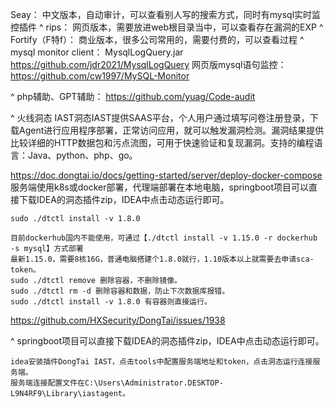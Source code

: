 Seay：
  中文版本，自动审计，可以查看别人写的搜索方式，同时有mysql实时监控插件
^
rips：
  网页版本，需要放进web根目录当中，可以查看存在漏洞的EXP
^
Fortify（F特f）：
  商业版本，很多公司常用的，需要付费的，可以查看过程
^
mysql monitor client：
MysqlLogQuery.jar <https://github.com/jdr2021/MysqlLogQuery>
网页版mysql语句监控：<https://github.com/cw1997/MySQL-Monitor>


^
php辅助、GPT辅助：
<https://github.com/yuag/Code-audit>

^
火线洞态 IAST洞态IAST提供SAAS平台，个人用户通过填写问卷注册登录，下载Agent进行应用程序部署，正常访问应用，就可以触发漏洞检测。漏洞结果提供比较详细的HTTP数据包和污点流图，可用于快速验证和复现漏洞。支持的编程语言：Java、python、php、go。


<https://doc.dongtai.io/docs/getting-started/server/deploy-docker-compose>
服务端使用k8s或docker部署，代理端部署在本地电脑，springboot项目可以直接下载IDEA的洞态插件zip，IDEA中点击动态运行即可。
```
sudo ./dtctl install -v 1.8.0

目前dockerhub国内不能使用，可通过【./dtctl install -v 1.15.0 -r dockerhub -s mysql】方式部署
最新1.15.0，需要8核16G，普通电脑搭建个1.8.0就行，1.10版本以上就需要去申请sca-token。
sudo ./dtctl remove 删除容器，不删除镜像。
sudo ./dtctl rm -d 删除容器和数据，防止下次数据库报错。
sudo ./dtctl install -v 1.8.0 有容器则直接运行。

```
<https://github.com/HXSecurity/DongTai/issues/1938>

^
springboot项目可以直接下载IDEA的洞态插件zip，IDEA中点击动态运行即可。
```
idea安装插件DongTai IAST，点击tools中配置服务端地址和token，点击洞态运行连接服务端。
服务端连接配置文件在C:\Users\Administrator.DESKTOP-L9N4RF9\Library\iastagent。
```